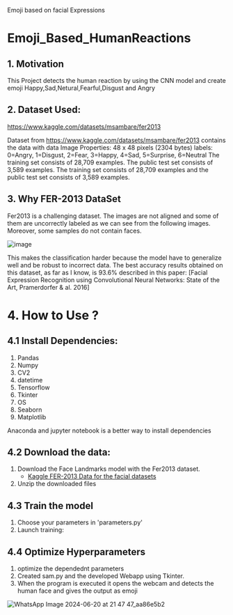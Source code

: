 Emoji based on facial Expressions
# Emoji_Based_HumanReactions

## 1. Motivation

This Project detects the human reaction by using the CNN model and create  emoji Happy,Sad,Netural,Fearful,Disgust and Angry 

## 2. Dataset Used:

https://www.kaggle.com/datasets/msambare/fer2013


Dataset from https://www.kaggle.com/datasets/msambare/fer2013 contains the data with data Image Properties: 48 x 48 pixels (2304 bytes) labels: 0=Angry, 1=Disgust, 2=Fear, 3=Happy, 4=Sad, 5=Surprise, 6=Neutral The training set consists of 28,709 examples. The public test set consists of 3,589 examples. The training set consists of 28,709 examples and the public test set consists of 3,589 examples.

## 3. Why FER-2013 DataSet

Fer2013 is a challenging dataset. The images are not aligned and some of them are uncorrectly labeled as we can see from the following images. Moreover, some samples do not contain faces.

  ![image](https://user-images.githubusercontent.com/120184924/206932932-304c7cb8-0903-478a-a61e-90b93c9474ea.png)


This makes the classification harder because the model have to generalize well and be robust to incorrect data. The best accuracy results obtained on this dataset, as far as I know, is 93.6% described in this paper: [Facial Expression Recognition using Convolutional Neural Networks: State of the Art, Pramerdorfer & al. 2016]

# 4. How to Use ?
## 4.1 Install Dependencies:

1. Pandas
2. Numpy
3. CV2
4. datetime
5. Tensorflow
6. Tkinter
7. OS
8. Seaborn
9. Matplotlib

Anaconda and jupyter notebook is a better way to install dependencies 


## 4.2 Download the data:

1. Download the Face Landmarks model with the Fer2013 dataset.
     - [Kaggle FER-2013 Data for the facial datasets ](https://www.kaggle.com/datasets/msambare/fer2013)
 2. Unzip the downloaded files 

## 4.3 Train the model

1. Choose your parameters in 'parameters.py'
2. Launch training:

## 4.4 Optimize Hyperparameters 

1. optimize the dependednt parameters 
2. Created sam.py and the developed Webapp using Tkinter.
3. When the program is executed it opens the webcam and detects the human face and gives the output as emoji

![WhatsApp Image 2024-06-20 at 21 47 47_aa86e5b2](https://github.com/divyasudha2308/opensource/assets/172465536/38b5786b-06af-4ae3-9a2d-2318acb54b99)

